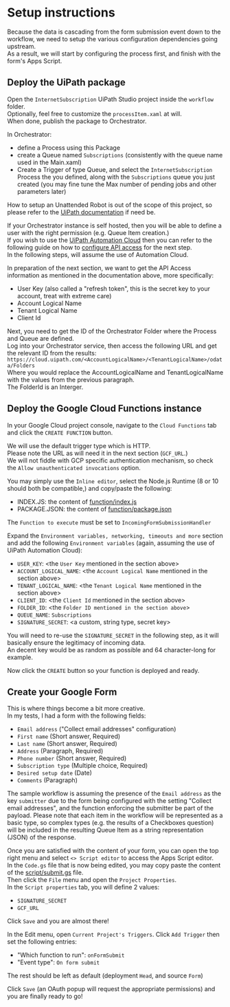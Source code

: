 # Setup instructions

Because the data is cascading from the form submission event down to the workflow, we need to setup the various configuration dependencies going upstream.  
As a result, we will start by configuring the process first, and finish with the form's Apps Script.

## Deploy the UiPath package

Open the `InternetSubscription` UiPath Studio project inside the `workflow` folder.  
Optionally, feel free to customize the `processItem.xaml` at will.  
When done, publish the package to Orchestrator.

In Orchestrator:
* define a Process using this Package
* create a Queue named `Subscriptions` (consistently with the queue name used in the Main.xaml)
* Create a Trigger of type Queue, and select the `InternetSubscription` Process the you defined, along with the `Subscriptions` queue you just created (you may fine tune the Max number of pending jobs and other parameters later)

How to setup an Unattended Robot is out of the scope of this project, so please refer to the [UiPath documentation](https://docs.uipath.com/) if need be.

If your Orchestrator instance is self hosted, then you will be able to define a user with the right permission (e.g. Queue Item creation.)  
If you wish to use the [UiPath Automation Cloud](https://cloud.uipath.com) then you can refer to the following guide on how to [configure API access](https://docs.uipath.com/automation-cloud/docs/about-api-access) for the next step.  
In the following steps, will assume the use of Automation Cloud.

In preparation of the next section, we want to get the API Access information as mentioned in the documentation above, more specifically:
* User Key (also called a "refresh token", this is the secret key to your account, treat with extreme care)
* Account Logical Name
* Tenant Logical Name
* Client Id

Next, you need to get the ID of the Orchestrator Folder where the Process and Queue are defined.  
Log into your Orchestrator service, then access the following URL and get the relevant ID from the results: `https://cloud.uipath.com/<AccountLogicalName>/<TenantLogicalName>/odata/Folders`  
Where you would replace the AccountLogicalName and TenantLogicalName with the values from the previous paragraph.  
The FolderId is an Interger.

## Deploy the Google Cloud Functions instance

In your Google Cloud project console, navigate to the `Cloud Functions` tab and click the `CREATE FUNCTION` button.

We will use the default trigger type which is HTTP.  
Please note the URL as will need it in the next section (`GCF_URL`.)  
We will not fiddle with GCP specific authentication mechanism, so check the `Allow unauthenticated invocations` option.

You may simply use the `Inline editor`, select the Node.js Runtime (8 or 10 should both be compatible,) and copy/paste the following:
* INDEX.JS: the content of [function/index.js](../function/index.js)
* PACKAGE.JSON: the content of [function/package.json](../function/package.json)

The `Function to execute` must be set to `IncomingFormSubmissionHandler`

Expand the `Environment variables, networking, timeouts and more` section and add the following `Environment variables` (again, assuming the use of UiPath Automation Cloud):
* `USER_KEY`: <the `User Key` mentioned in the section above>
* `ACCOUNT_LOGICAL_NAME`: <the `Account Logical Name` mentioned in the section above>
* `TENANT_LOGICAL_NAME`: <the `Tenant Logical Name` mentioned in the section above>
* `CLIENT_ID`: <the `Client Id` mentioned in the section above>
* `FOLDER_ID`: <the `Folder ID mentioned in the section above`>
* `QUEUE_NAME`: `Subscriptions`
* `SIGNATURE_SECRET`: <a custom, string type, secret key>

You will need to re-use the `SIGNATURE_SECRET` in the following step, as it will basically ensure the legitimacy of incoming data.  
An decent key would be as random as possible and 64 character-long for example.

Now click the `CREATE` button so your function is deployed and ready.

## Create your Google Form

This is where things become a bit more creative.  
In my tests, I had a form with the following fields:
* `Email address` ("Collect email addresses" configuration)
* `First name` (Short answer, Required)
* `Last name` (Short answer, Required)
* `Address` (Paragraph, Required)
* `Phone number` (Short answer, Required)
* `Subscription type` (Multiple choice, Required)
* `Desired setup date` (Date)
* `Comments` (Paragraph)

The sample workflow is assuming the presence of the `Email address` as the key `submitter` due to the form being configured with the setting "Collect email addresses", and the function enforcing the submitter be part of the payload.
Please note that each item in the workflow will be represented as a basic type, so complex types (e.g. the results of a Checkboxes question) will be included in the resulting Queue Item as a string representation (JSON) of the response.

Once you are satisfied with the content of your form, you can open the top right menu and select `<> Script editor` to access the Apps Script editor.  
In the `Code.gs` file that is now being edited, you may copy paste the content of the [script/submit.gs](../script/submit.gs) file.  
Then click the `File` menu and open the `Project Properties`.  
In the `Script properties` tab, you will define 2 values:
* `SIGNATURE_SECRET`
* `GCF_URL`

Click `Save` and you are almost there!

In the Edit menu, open `Current Project's Triggers`.
Click `Add Trigger` then set the following entries:
- "Which function to run": `onFormSubmit`
- "Event type": `On form submit`

The rest should be left as default (deployment `Head`, and source `Form`)

Click `Save` (an OAuth popup will request the appropriate permissions) and you are finally ready to go!
